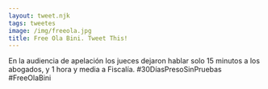 ```yaml
---
layout: tweet.njk
tags: tweetes
image: /img/freeola.jpg
title: Free Ola Bini. Tweet This!
---
```

En la audiencia de apelación los jueces dejaron hablar solo 15 minutos a los abogados, y 1 hora y media a Fiscalía. #30DíasPresoSinPruebas #FreeOlaBini
